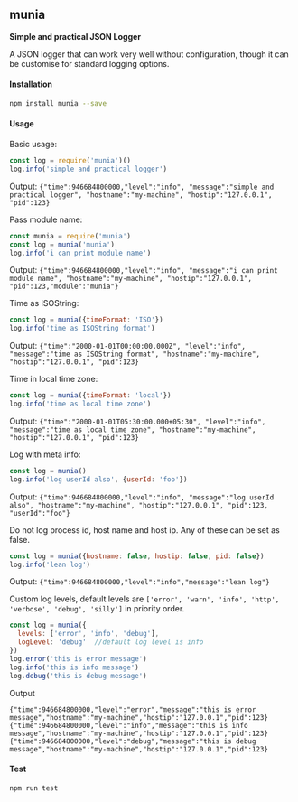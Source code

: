 ## munia

**Simple and practical JSON Logger**

A JSON logger that can work very well without configuration, though it can be customise for standard logging options.

#### Installation

```sh
npm install munia --save
```

#### Usage
Basic usage:
```javascript
const log = require('munia')()
log.info('simple and practical logger')
```
Output: `{"time":946684800000,"level":"info", "message":"simple and practical logger", "hostname":"my-machine", "hostip":"127.0.0.1", "pid":123}`

Pass module name:
```javascript
const munia = require('munia')
const log = munia('munia')
log.info('i can print module name')
```
Output: `{"time":946684800000,"level":"info", "message":"i can print module name", "hostname":"my-machine", "hostip":"127.0.0.1", "pid":123,"module":"munia"}`

Time as ISOString:
```javascript
const log = munia({timeFormat: 'ISO'})
log.info('time as ISOString format')
```

Output: `{"time":"2000-01-01T00:00:00.000Z", "level":"info", "message":"time as ISOString format", "hostname":"my-machine", "hostip":"127.0.0.1", "pid":123}`

Time in local time zone:
```javascript
const log = munia({timeFormat: 'local'})
log.info('time as local time zone')
```
Output: `{"time":"2000-01-01T05:30:00.000+05:30", "level":"info", "message":"time as local time zone", "hostname":"my-machine", "hostip":"127.0.0.1", "pid":123}`

Log with meta info:
```javascript
const log = munia()
log.info('log userId also', {userId: 'foo'})
```
Output: `{"time":946684800000,"level":"info", "message":"log userId also", "hostname":"my-machine", "hostip":"127.0.0.1", "pid":123, "userId":"foo"}`

Do not log process id, host name and host ip. Any of these can be set as false.
```javascript
const log = munia({hostname: false, hostip: false, pid: false})
log.info('lean log')
```
Output: `{"time":946684800000,"level":"info","message":"lean log"}`

Custom log levels, default levels are `['error', 'warn', 'info', 'http', 'verbose', 'debug', 'silly']` in priority order.
```javascript
const log = munia({
  levels: ['error', 'info', 'debug'],
  logLevel: 'debug'  //default log level is info
})
log.error('this is error message')
log.info('this is info message')
log.debug('this is debug message')
```
Output
```shell
{"time":946684800000,"level":"error","message":"this is error message","hostname":"my-machine","hostip":"127.0.0.1","pid":123}
{"time":946684800000,"level":"info","message":"this is info message","hostname":"my-machine","hostip":"127.0.0.1","pid":123}
{"time":946684800000,"level":"debug","message":"this is debug message","hostname":"my-machine","hostip":"127.0.0.1","pid":123}
```

#### Test
```shell
npm run test
```



